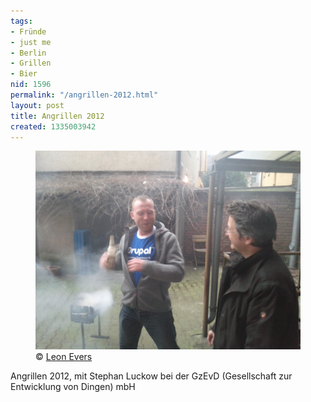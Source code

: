 ```yaml
---
tags:
- Fründe
- just me
- Berlin
- Grillen
- Bier
nid: 1596
permalink: "/angrillen-2012.html"
layout: post
title: Angrillen 2012
created: 1335003942
---
```

<figure role="group">
  <img src="/assets/imgs/IMG_20120402_191942.jpg" alt="Angrillen 2012" />
  <figcaption>&copy; <a href="http://leonevers.com/">Leon Evers</a></figcaption>
</figure>  
Angrillen 2012, mit Stephan Luckow bei der GzEvD (Gesellschaft zur Entwicklung von Dingen) mbH</p>
